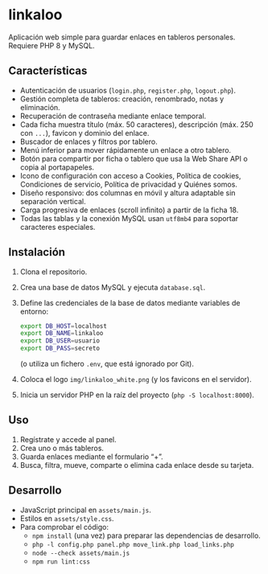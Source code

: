 # linkaloo

Aplicación web simple para guardar enlaces en tableros personales. Requiere PHP 8 y MySQL.

## Características

- Autenticación de usuarios (`login.php`, `register.php`, `logout.php`).
- Gestión completa de tableros: creación, renombrado, notas y eliminación.
- Recuperación de contraseña mediante enlace temporal.
- Cada ficha muestra título (máx. 50 caracteres), descripción (máx. 250 con `...`), favicon y dominio del enlace.
- Buscador de enlaces y filtros por tablero.
- Menú inferior para mover rápidamente un enlace a otro tablero.
- Botón para compartir por ficha o tablero que usa la Web Share API o copia al portapapeles.
- Icono de configuración con acceso a Cookies, Política de cookies, Condiciones de servicio, Política de privacidad y Quiénes somos.
- Diseño responsivo: dos columnas en móvil y altura adaptable sin separación vertical.
- Carga progresiva de enlaces (scroll infinito) a partir de la ficha 18.
- Todas las tablas y la conexión MySQL usan `utf8mb4` para soportar caracteres especiales.

## Instalación

1. Clona el repositorio.
2. Crea una base de datos MySQL y ejecuta `database.sql`.
3. Define las credenciales de la base de datos mediante variables de entorno:

   ```bash
   export DB_HOST=localhost
   export DB_NAME=linkaloo
   export DB_USER=usuario
   export DB_PASS=secreto
   ```

   (o utiliza un fichero `.env`, que está ignorado por Git).
4. Coloca el logo `img/linkaloo_white.png` (y los favicons en el servidor).
5. Inicia un servidor PHP en la raíz del proyecto (`php -S localhost:8000`).

## Uso

1. Regístrate y accede al panel.
2. Crea uno o más tableros.
3. Guarda enlaces mediante el formulario “+”.
4. Busca, filtra, mueve, comparte o elimina cada enlace desde su tarjeta.

## Desarrollo

- JavaScript principal en `assets/main.js`.
- Estilos en `assets/style.css`.
- Para comprobar el código:
  - `npm install` (una vez) para preparar las dependencias de desarrollo.
  - `php -l config.php panel.php move_link.php load_links.php`
  - `node --check assets/main.js`
  - `npm run lint:css`

